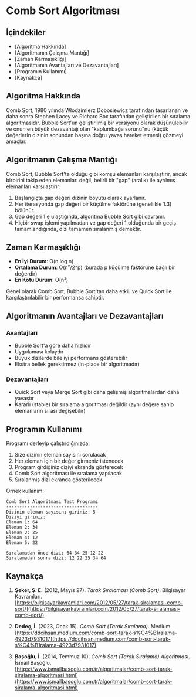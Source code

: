 # Comb Sort Algoritması

## İçindekiler
- [Algoritma Hakkında]
- [Algoritmanın Çalışma Mantığı]
- [Zaman Karmaşıklığı]
- [Algoritmanın Avantajları ve Dezavantajları]
- [Programın Kullanımı]
- [Kaynakça]

## Algoritma Hakkında

Comb Sort, 1980 yılında Włodzimierz Dobosiewicz tarafından tasarlanan ve daha sonra Stephen Lacey ve Richard Box tarafından geliştirilen bir sıralama algoritmasıdır. Bubble Sort'un geliştirilmiş bir versiyonu olarak düşünülebilir ve onun en büyük dezavantajı olan "kaplumbağa sorunu"nu (küçük değerlerin dizinin sonundan başına doğru yavaş hareket etmesi) çözmeyi amaçlar.

## Algoritmanın Çalışma Mantığı

Comb Sort, Bubble Sort'ta olduğu gibi komşu elemanları karşılaştırır, ancak birbirini takip eden elemanları değil, belirli bir "gap" (aralık) ile ayrılmış elemanları karşılaştırır:

1. Başlangıçta gap değeri dizinin boyutu olarak ayarlanır.
2. Her iterasyonda gap değeri bir küçülme faktörüne (genellikle 1.3) bölünür.
3. Gap değeri 1'e ulaştığında, algoritma Bubble Sort gibi davranır.
4. Hiçbir swap işlemi yapılmadan ve gap değeri 1 olduğunda bir geçiş tamamlandığında, dizi tamamen sıralanmış demektir.

## Zaman Karmaşıklığı

- **En İyi Durum**: O(n log n)
- **Ortalama Durum**: O(n²/2^p) (burada p küçülme faktörüne bağlı bir değerdir)
- **En Kötü Durum**: O(n²)

Genel olarak Comb Sort, Bubble Sort'tan daha etkili ve Quick Sort ile karşılaştırılabilir bir performansa sahiptir.

## Algoritmanın Avantajları ve Dezavantajları

### Avantajları
- Bubble Sort'a göre daha hızlıdır
- Uygulaması kolaydır
- Büyük dizilerde bile iyi performans gösterebilir
- Ekstra bellek gerektirmez (in-place bir algoritmadır)

### Dezavantajları
- Quick Sort veya Merge Sort gibi daha gelişmiş algoritmalardan daha yavaştır
- Kararlı (stable) bir sıralama algoritması değildir (aynı değere sahip elemanların sırası değişebilir)


## Programın Kullanımı

Programı derleyip çalıştırdığınızda:

1. Size dizinin eleman sayısını sorulacak
2. Her eleman için bir değer girmeniz istenecek
3. Program girdiğiniz diziyi ekranda gösterecek
4. Comb Sort algoritması ile sıralama yapılacak
5. Sıralanmış dizi ekranda gösterilecek

Örnek kullanım:
```
Comb Sort Algoritması Test Programı
-----------------------------------
Dizinin eleman sayısını giriniz: 5
Diziyi giriniz:
Eleman 1: 64
Eleman 2: 34
Eleman 3: 25
Eleman 4: 12
Eleman 5: 22

Sıralamadan önce dizi: 64 34 25 12 22
Sıralamadan sonra dizi: 12 22 25 34 64
```

## Kaynakça

1. **Şeker, Ş. E.** (2012, Mayıs 27). *Tarak Sıralaması (Comb Sort)*. Bilgisayar Kavramları.  
   [https://bilgisayarkavramlari.com/2012/05/27/tarak-siralamasi-comb-sort/](https://bilgisayarkavramlari.com/2012/05/27/tarak-siralamasi-comb-sort/)

2. **Dedeç, İ.** (2023, Ocak 15). *Comb Sort (Tarak Sıralama)*. Medium.  
   [https://ddcihsan.medium.com/comb-sort-tarak-s%C4%B1ralama-4923d7931017](https://ddcihsan.medium.com/comb-sort-tarak-s%C4%B1ralama-4923d7931017)

3. **Başoğlu, İ.** (2014, Temmuz 10). *Comb Sort (Tarak Sıralama) Algoritması*. İsmail Başoğlu.  
   [https://www.ismailbasoglu.com.tr/algoritmalar/comb-sort-tarak-siralama-algoritmasi.html](https://www.ismailbasoglu.com.tr/algoritmalar/comb-sort-tarak-siralama-algoritmasi.html)

